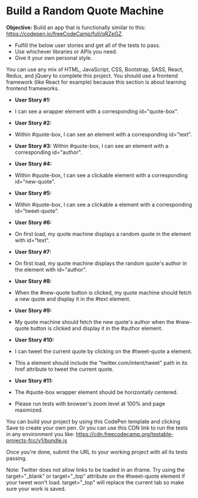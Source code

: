 # Build a Random Quote Machine

**Objective:** Build an app that is functionally similar to this: https://codepen.io/freeCodeCamp/full/qRZeGZ.

- Fulfill the below user stories and get all of the tests to pass. 
- Use whichever libraries or APIs you need. 
- Give it your own personal style.

You can use any mix of HTML, JavaScript, CSS, Bootstrap, SASS, React, Redux, and jQuery to complete this project. 
You should use a frontend framework (like React for example) because this section is about learning frontend frameworks. 

- **User Story #1:** 
 - I can see a wrapper element with a corresponding id="quote-box".

- **User Story #2:** 
 - Within #quote-box, I can see an element with a corresponding id="text".

- **User Story #3:** 
Within #quote-box, I can see an element with a corresponding id="author".

- **User Story #4:** 
 - Within #quote-box, I can see a clickable element with a corresponding id="new-quote".

- **User Story #5:** 
 - Within #quote-box, I can see a clickable a element with a corresponding id="tweet-quote".

- **User Story #6:** 
 - On first load, my quote machine displays a random quote in the element with id="text".

- **User Story #7:** 
 - On first load, my quote machine displays the random quote's author in the element with id="author".

- **User Story #8:** 
 - When the #new-quote button is clicked, my quote machine should fetch a new quote and display it in the #text element.

- **User Story #9:** 
 - My quote machine should fetch the new quote's author when the #new-quote button is clicked and display it in the #author element.

- **User Story #10:** 
 - I can tweet the current quote by clicking on the #tweet-quote a element. 
 - This a element should include the "twitter.com/intent/tweet" path in its href attribute to tweet the current quote.

- **User Story #11:** 
 - The #quote-box wrapper element should be horizontally centered. 
 - Please run tests with browser's zoom level at 100% and page maximized.

You can build your project by using this CodePen template and clicking Save to create your own pen. Or you can use this CDN link to run the tests in any environment you like: https://cdn.freecodecamp.org/testable-projects-fcc/v1/bundle.js

Once you're done, submit the URL to your working project with all its tests passing.

Note: Twitter does not allow links to be loaded in an iframe. Try using the target="_blank" or target="_top" attribute on the #tweet-quote element if your tweet won't load. target="_top" will replace the current tab so make sure your work is saved.
